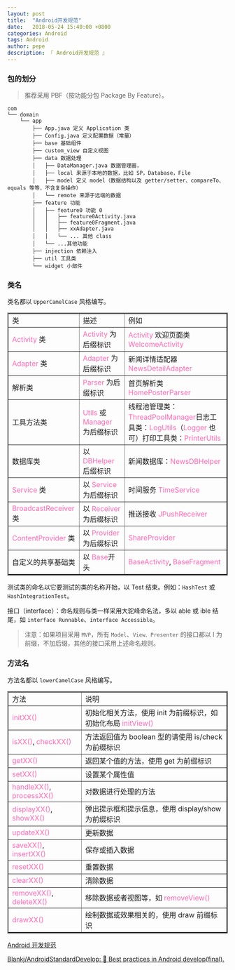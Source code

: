 ```yaml
---
layout: post
title:  "Android开发规范"
date:   2018-05-24 15:40:00 +0800
categories: Android
tags: Android
author: pepe
description: 『 Android开发规范 』
---
```


### **包的划分**

> 推荐采用 PBF（按功能分包 Package By Feature）。

```
com
└── domain
    └── app
        ├── App.java 定义 Application 类
        ├── Config.java 定义配置数据（常量）
        ├── base 基础组件
        ├── custom_view 自定义视图
        ├── data 数据处理
        │   ├── DataManager.java 数据管理器，
        │   ├── local 来源于本地的数据，比如 SP，Database，File
        │   ├── model 定义 model（数据结构以及 getter/setter、compareTo、equals 等等，不含复杂操作）
        │   └── remote 来源于远端的数据
        ├── feature 功能
        │   ├── feature0 功能 0
        │   │   ├── feature0Activity.java
        │   │   ├── feature0Fragment.java
        │   │   ├── xxAdapter.java
        │   │   └── ... 其他 class
        │   └── ...其他功能
        ├── injection 依赖注入
        ├── util 工具类
        └── widget 小部件
```

### **类名**

类名都以 `UpperCamelCase` 风格编写。

<table width="800" border="2" cellspacing="0" cellpadding="2">
<tbody>
    <tr>
        <td>类</td>
        <td>描述</td>
        <td>例如</td>
    </tr>
    <tr>
        <td><font color="Hotpink">Activity</font> 类</td>
        <td><font color="Hotpink">Activity</font> 为后缀标识</td>
        <td><font color="Hotpink">Activity</font> 欢迎页面类 <font color="Hotpink">WelcomeActivity</font></td>
    </tr>
   <tr>
        <td><font color="Hotpink">Adapter</font> 类</td>
        <td><font color="Hotpink">Adapter</font> 为后缀标识</td>
        <td>新闻详情适配器 <font color="Hotpink">NewsDetailAdapter</font></td>
    </tr>
   <tr>
        <td>解析类</td>
        <td><font color="Hotpink">Parser</font> 为后缀标识</td>
        <td>首页解析类 <font color="Hotpink">HomePosterParser</font></td>
    </tr> 
    <tr>
        <td>工具方法类</td>
        <td><font color="Hotpink">Utils</font> 或 <font color="Hotpink">Manager</font> 为后缀标识</td>
        <td>线程池管理类：<font color="Hotpink">ThreadPoolManager</font>日志工具类：<font color="Hotpink">LogUtils</font>（<font color="Hotpink">Logger</font> 也可）打印工具类：<font color="Hotpink">PrinterUtils</font></td>
    </tr>
    <tr>
        <td>数据库类</td>
        <td>以 <font color="Hotpink">DBHelper</font> 后缀标识</td>
        <td>新闻数据库：<font color="Hotpink">NewsDBHelper</font></td>
    </tr>
    <tr>
        <td><font color="Hotpink">Service</font> 类</td>
        <td>以 <font color="Hotpink">Service</font> 为后缀标识</td>
        <td>时间服务 <font color="Hotpink">TimeService</font></td>
    </tr>
    <tr>
        <td><font color="Hotpink">BroadcastReceiver</font> 类</td>
        <td>以 <font color="Hotpink">Receiver</font> 为后缀标识</td>
        <td>推送接收 <font color="Hotpink">JPushReceiver</font></td>
    </tr>
    <tr>
        <td><font color="Hotpink">ContentProvider</font> 类</td>
        <td>以 <font color="Hotpink">Provider</font> 为后缀标识</td>
        <td><font color="Hotpink">ShareProvider</font></td>
    </tr>
    <tr>
        <td>自定义的共享基础类</td>
        <td>以 <font color="Hotpink">Base</font>开头</td>
        <td><font color="Hotpink">BaseActivity</font>, <font color="Hotpink">BaseFragment</font></td>
    </tr>
</tbody>
</table>


测试类的命名以它要测试的类的名称开始，以 Test 结束。例如：`HashTest` 或 `HashIntegrationTest`。

接口（interface）：命名规则与类一样采用大驼峰命名法，多以 able 或 ible 结尾，如 `interface Runnable`、`interface Accessible`。

> 注意：如果项目采用 `MVP`，所有 `Model`、`View、Presenter` 的接口都以 I 为前缀，不加后缀，其他的接口采用上述命名规则。


### **方法名**

方法名都以 `lowerCamelCase` 风格编写。

<table width="800" border="2" cellspacing="0" cellpadding="2">
<tbody> 
    <tr>
        <td>方法</td>
        <td>说明</td>
    </tr>
    <tr>
        <td><font color="Hotpink">initXX()</font> </td>
        <td>初始化相关方法，使用 init 为前缀标识，如初始化布局 <font color="Hotpink">initView()</font></td>
    </tr>
    <tr>
        <td><font color="Hotpink">isXX()</font>, <font color="Hotpink">checkXX()</font></td>
        <td>方法返回值为 boolean 型的请使用 is/check 为前缀标识</td>
    </tr>
    <tr>
        <td><font color="Hotpink">getXX()</font></td>
        <td>返回某个值的方法，使用 get 为前缀标识</td>
    </tr>
    <tr>
        <td><font color="Hotpink">setXX()</font></td>
        <td>设置某个属性值</td>
    </tr>
    <tr>
        <td><font color="Hotpink">handleXX()</font>, <font color="Hotpink">processXX()</font></td>
        <td>对数据进行处理的方法</td>
    </tr>
    <tr>
        <td><font color="Hotpink">displayXX()</font>, <font color="Hotpink">showXX()</font></td>
        <td>弹出提示框和提示信息，使用 display/show 为前缀标识</td>
    </tr>
    <tr>
        <td><font color="Hotpink">updateXX()</font></td>
        <td>更新数据</td>
    </tr>
    <tr>
        <td><font color="Hotpink">saveXX()</font>, <font color="Hotpink">insertXX()</font></td>
        <td>保存或插入数据</td>
    </tr>
    <tr>
        <td><font color="Hotpink">resetXX()</font></td>
        <td>重置数据</td>
    </tr>
    <tr>
        <td><font color="Hotpink">clearXX()</font></td>
        <td>清除数据</td>
    </tr>
    <tr>
        <td><font color="Hotpink">removeXX()</font>, <font color="Hotpink">deleteXX()</font></td>
        <td>移除数据或者视图等，如 <font color="Hotpink">removeView()</font></td>
    </tr>
    <tr>
        <td><font color="Hotpink">drawXX()</font></td>
        <td>绘制数据或效果相关的，使用 draw 前缀标识</td>
    </tr>
</tbody>
</table>






































[Android 开发规范](https://www.jianshu.com/p/45c1675bec69)

[Blankj/AndroidStandardDevelop: :star2: Best practices in Android develop(final).](https://github.com/Blankj/AndroidStandardDevelop)
